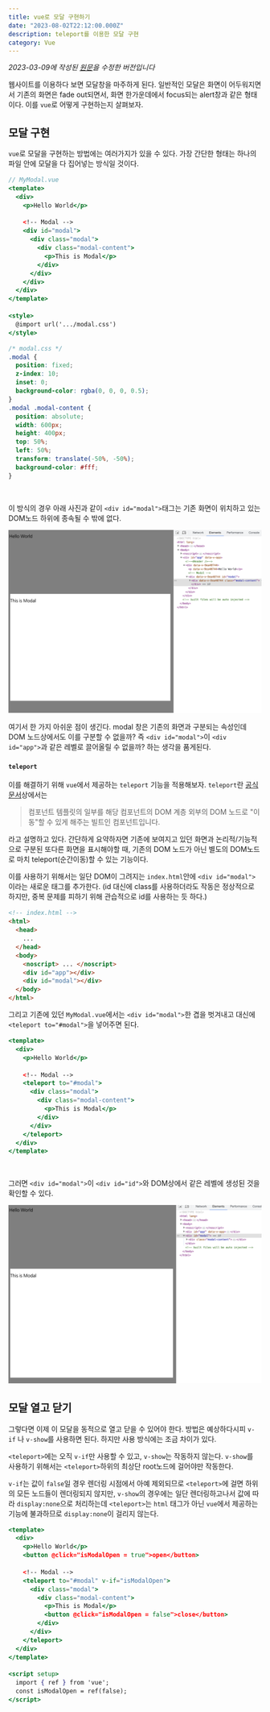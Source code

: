 ```yaml
---
title: vue로 모달 구현하기
date: "2023-08-02T22:12:00.000Z"
description: teleport를 이용한 모달 구현
category: Vue
---
```


_2023-03-09에 작성된 [원문](https://ps-hjhj97.tistory.com/222)을 수정한 버전입니다_

웹사이트를 이용하다 보면 모달창을 마주하게 된다. 일반적인 모달은 화면이 어두워지면서 기존의 화면은 fade out되면서, 화면 한가운데에서 focus되는 alert창과 같은 형태이다. 이를 `vue`로 어떻게 구현하는지 살펴보자.

## 모달 구현

`vue`로 모달을 구현하는 방법에는 여러가지가 있을 수 있다. 가장 간단한 형태는 하나의 파일 안에 모달을 다 집어넣는 방식일 것이다.

```jsx
// MyModal.vue
<template>
  <div>
    <p>Hello World</p>

    <!-- Modal -->
    <div id="modal">
      <div class="modal">
        <div class="modal-content">
          <p>This is Modal</p>
        </div>
      </div>
    </div>
  </div>
</template>

<style>
  @import url('.../modal.css')
</style>
```

```css
/* modal.css */
.modal {
  position: fixed;
  z-index: 10;
  inset: 0;
  background-color: rgba(0, 0, 0, 0.5);
}
.modal .modal-content {
  position: absolute;
  width: 600px;
  height: 400px;
  top: 50%;
  left: 50%;
  transform: translate(-50%, -50%);
  background-color: #fff;
}
```

<br />

이 방식의 경우 아래 사진과 같이 `<div id="modal">`태그는 기존 화면이 위치하고 있는 DOM노드 하위에 종속될 수 밖에 없다.

![](./vue-modal-1.png)

여기서 한 가지 아쉬운 점이 생긴다. modal 창은 기존의 화면과 구분되는 속성인데 DOM 노드상에서도 이를 구분할 수 없을까? 즉 `<div id="modal">`이 `<div id="app">`과 같은 레벨로 끌어올릴 수 없을까? 하는 생각을 품게된다.

#### `teleport`

이를 해결하기 위해 `vue`에서 제공하는 `teleport` 기능을 적용해보자. `teleport`란 [공식문서](https://ko.vuejs.org/guide/built-ins/teleport.html#basic-usage)상에서는

> 컴포넌트 템플릿의 일부를 해당 컴포넌트의 DOM 계층 외부의 DOM 노드로 "이동"할 수 있게 해주는 빌트인 컴포넌트입니다.

라고 설명하고 있다. 간단하게 요약하자면 기존에 보여지고 있던 화면과 논리적/기능적으로 구분된 또다른 화면을 표시해야할 때, 기존의 DOM 노드가 아닌 별도의 DOM노드로 마치 teleport(순간이동)할 수 있는 기능이다.

이를 사용하기 위해서는 일단 DOM이 그려지는 `index.html`안에 `<div id="modal">`이라는 새로운 태그를 추가한다. (id 대신에 class를 사용하더라도 작동은 정상적으로 하지만, 중복 문제를 피하기 위해 관습적으로 id를 사용하는 듯 하다.)

```html
<!-- index.html -->
<html>
  <head>
    ...
  </head>
  <body>
    <noscript> ... </noscript>
    <div id="app"></div>
    <div id="modal"></div>
  </body>
</html>
```

그리고 기존에 있던 `MyModal.vue`에서는 `<div id="modal">`한 겹을 벗겨내고 대신에 `<teleport to="#modal">`을 넣어주면 된다.

```jsx
<template>
  <div>
    <p>Hello World</p>

    <!-- Modal -->
    <teleport to="#modal">
      <div class="modal">
        <div class="modal-content">
          <p>This is Modal</p>
        </div>
      </div>
    </teleport>
  </div>
</template>
```

<br />

그러면 `<div id="modal">`이 `<div id="id">`와 DOM상에서 같은 레벨에 생성된 것을 확인할 수 있다.

![](./vue-modal-2.png)

## 모달 열고 닫기

그렇다면 이제 이 모달을 동적으로 열고 닫을 수 있어야 한다. 방법은 예상하다시피 `v-if`
나 `v-show`를 사용하면 된다. 하지만 사용 방식에는 조금 차이가 있다.

`<teleport>`에는 오직 `v-if`만 사용할 수 있고, `v-show`는 작동하지 않는다. `v-show`를 사용하기 위해서는 `<teleport>`하위의 최상단 root노드에 걸어야만 작동한다.

`v-if`는 값이 `false`일 경우 렌더링 시점에서 아예 제외되므로 `<teleport>`에 걸면 하위의 모든 노드들이 렌더링되지 않지만, `v-show`의 경우에는 일단 렌더링하고나서 값에 따라 `display:none`으로 처리하는데 `<teleport>`는 `html` 태그가 아닌 `vue`에서 제공하는 기능에 불과하므로 `display:none`이 걸리지 않는다.

```jsx
<template>
  <div>
    <p>Hello World</p>
    <button @click="isModalOpen = true">open</button>

    <!-- Modal -->
    <teleport to="#modal" v-if="isModalOpen">
      <div class="modal">
        <div class="modal-content">
          <p>This is Modal</p>
          <button @click="isModalOpen = false">close</button>
        </div>
      </div>
    </teleport>
  </div>
</template>

<script setup>
  import { ref } from 'vue';
  const isModalOpen = ref(false);
</script>
```
